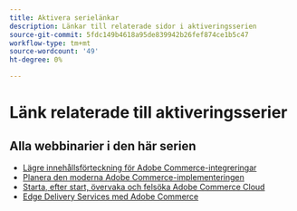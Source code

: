 ```yaml
---
title: Aktivera serielänkar
description: Länkar till relaterade sidor i aktiveringsserien
source-git-commit: 5fdc149b4618a95de839942b26fef874ce1b5c47
workflow-type: tm+mt
source-wordcount: '49'
ht-degree: 0%

---
```


# Länk relaterade till aktiveringsserier

## Alla webbinarier i den här serien

* [Lägre innehållsförteckning för Adobe Commerce-integreringar](../enablement-series/lower-total-cost-of-owership-commerce-integrations.md)
* [Planera den moderna Adobe Commerce-implementeringen](../enablement-series/planning-the-modern-adobe-commerce-implementation.md)
* [Starta, efter start, övervaka och felsöka Adobe Commerce Cloud](../enablement-series/launch-post-launch-monitoring-and-troubleshooting.md)
* [Edge Delivery Services med Adobe Commerce](../enablement-series/edge-delivery-services-with-adobe-commerce.md)

